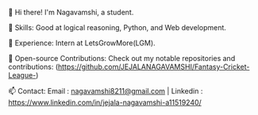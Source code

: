 👋 Hi there! I'm Nagavamshi, a student.

🚀 Skills: Good at logical reasoning, Python, and Web development.

💼 Experience: Intern at LetsGrowMore(LGM).

🔧 Open-source Contributions: Check out my notable repositories and contributions: (https://github.com/JEJALANAGAVAMSHI/Fantasy-Cricket-League-)

📫 Contact: Email : nagavamshi8211@gmail.com | Linkedin : https://www.linkedin.com/in/jejala-nagavamshi-a11519240/
